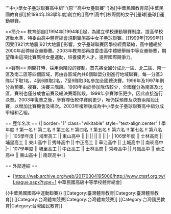 '''中小學女子壘球聯賽高中組'''(原'''高中女壘聯賽''')為[[中華民國教育部|中華民國教育部]]於1994年(83學年度)創立的[[高中|高中]]校際間的女子[[壘球|壘球]]運動聯賽。



==簡介==
教育部自[[1994年|1994年]]起，為建立學校運動聯賽制度，提高學校運動水準，特委由高中體育總會規劃實施高中女子壘球聯賽。[[1999年|1999年]]因受[[921大地震|921大地震]]影響，女子壘球聯賽因學校經費緊縮，高中體總於2000年起停辦女壘聯賽。2003年教育部再度委由高中體總舉辦中等女壘聯賽，期望藉由這項比賽廣推女壘運動，培養優秀人才，提昇國際競爭力。

==賽制==
剛開打時，採用兩階段的賽制。首先將全國分成北一區、北二區、南一區及南二區等四個區域，再由各區域內共6個聯盟分別進行地域聯賽。每一分區3隊以下取1名，4到6隊取2名，7至9隊取3名參加全國總決賽。1996年及1997年則分為預賽、複賽、決賽三階段。1998年由於參加隊伍較少，全國僅分為南區及北區，賽制也僅分成會前賽及總決賽兩階段。1999年參賽隊伍更少，因此直接進行決賽。2003年復賽之後，參賽隊伍較停賽前更少，唯仍採預賽及決賽兩階段比賽，以增加比賽機會及場次。2003年複辦後成為中小學女子壘球聯賽高中組分成甲組和乙組。


== 歷年名次 ==
{| border="1" class="wikitable" style="text-align:center"
! 學年度 !! 第一名 !! 第二名 !! 第三名 !! 第四名 !! 第五名 !! 第六名 !! 第七名 !! 第八名 
|-
| 105學年度 || 埔里高工 || 東山高中 || ||  ||  ||  ||  || 
|-
| 106學年度 || 士林高商 || 埔里高工 || 東山高中 || 秀峰高中 || 中正高工 || 華江高中 || 土城高中 || 南崁高中
|-
| 107學年度 || 埔里高工 || 中正高工 || 士林高商 || 秀峰高中 || 丹鳳高中 || 華江高中 || 東山高中 || 南崁高中
|}

== 外部連結 ==
* [https://web.archive.org/web/20170304195006/http://www.ctssf.org.tw/League.aspx?type=1 中華民國高級中等學校體育總會]

{{中華民國國高中運動聯賽}}
[[Category:臺灣體育教育|Category:臺灣體育教育]]
[[Category:台灣體育競賽|Category:台灣體育競賽]]
[[Category:台灣國民教育|Category:台灣國民教育]]